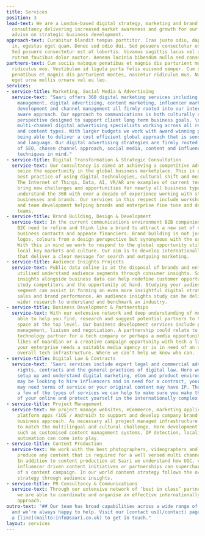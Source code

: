 ```yaml
---
title: Services
position: 3
lead-text: We are a London-based digital strategy, marketing and brand development
  consultancy delivering increased market awareness and growth for our clients alongside
  advise on strategic business development.
approach-text: Curabitur blandit tempus porttitor. Cras justo odio, dapibus ac facilisis
  in, egestas eget quam. Donec sed odio dui. Sed posuere consectetur est at lobortis.
  Sed posuere consectetur est at lobortis. Vivamus sagittis lacus vel augue laoreet
  rutrum faucibus dolor auctor. Aenean lacinia bibendum nulla sed consectetur.
partners-text: Cum sociis natoque penatibus et magnis dis parturient montes, nascetur
  ridiculus mus. Vestibulum id ligula porta felis euismod semper. Cum sociis natoque
  penatibus et magnis dis parturient montes, nascetur ridiculus mus. Nullam quis risus
  eget urna mollis ornare vel eu leo.
services:
- service-title: Marketing, Social Media & Advertising
  service-text: "Saari offers 360 digital marketing services including social media
    management, digital advertising, content marketing, influencer marketing, audience
    development and channel management all firmly rooted into our internationally
    aware approach. Our approach to communications is both culturally and from a channel
    perspective designed to support client long term business goals. \n\nWe are a
    multi-channel digital advertising specialists working across all relevant media
    and content types. With larger budgets we work with award winning partner agencies
    being able to deliver a cost efficient global approach that is sensitive to culture
    and language. Our digital advertising strategies are firmly rooted in deep understanding
    of SEO, chosen channel approach, social media, content and influencer marketing
    techniques in mind."
- service-title: Digital Transformation & Strategic Consultation
  service-text: Our consultancy is aimed at achieving a competitive advantage and
    seize the opportunity in the global business marketplace. This is possible with
    best practice of using digital technologies, cultural shift and means to communicate.
    The Internet of Things, Data, AI, VR/AR are examples of current technologies that
    bring new challenges and opportunities for nearly all business types. Here we
    understand the 360 with over a decade of experience working with startups, software
    businesses and brands. Our services in this respect include workshops, keynotes
    and team development helping brands and enterprise fine tune and develop existing
    teams.
- service-title: Brand Building, Design & Development
  service-text: In the current communications environment B2B companies alongside
    B2C need to refine and think like a brand to attract a new set of customers, buyers,
    business contacts and appease financiers. Brand building is not just the typography,
    logos, colours from a design perspective but synonymous with the user experience.
    With this in mind we work to respond to the global opportunity still appreciating
    local key markets and culture. Our aim is to develop internationally viable brands
    that deliver a clear message for search and outgoing marketing.
- service-title: Audience Insights Projects
  service-text: Public data online is at the disposal of brands and enterprise to
    utilised understand audience segments through consumer insights. Social media
    insights alongside business data can help redefine customer opportunity but also
    study competitors and the opportunity at hand. Studying your audience or business
    segment can assist in forming an even more insightful digital strategy to support
    sales and brand performance. An audience insights study can be delivered alongside
    wider research to understand and benchmark an industry.
- service-title: Business Development & Partnerships
  service-text: With our extensive network and deep understanding of media we are
    able to help you find, research and suggest potential partners to tackle this
    space at the top level. Our business development services include partnerships
    management, liaison and negotiation. A partnership could relate to finding a suitable
    technology partner for a tech company or perhaps a media opportunity with the
    likes of Guardian or a creative campaign opportunity with tech a la Spotify. Perhaps
    your enterprise needs a suitable media agency or is in need of an update to the
    overall tech infrastructure. Where we can’t help we know who can.
- service-title: Digital Law & Contracts
  service-text: 'Saari services include expert legal and commercial advice in digital
    rights, contracts and the general practices of digital law. Here we know how to
    setup up and understand digital marketing, eCom and product environments. You
    may be looking to hire influencers and in need for a contract, your web environment
    may need terms of service or your original content may have IP. These are only
    a few of the types of services we can help to make sure you make the most out
    of your online and protect yourself in the internationally complex legal framework. '
- service-title: Project Management
  service-text: We project manage websites, eCommerce, marketing applications, cross
    platform apps (iOS / Android) to support and develop company brand strategy and
    business approach. As necessary all project managed infrastructure are developed
    to match the multilingual and cultural challenge. Here development techniques
    such as customised content management systems, IP detection, localisation and
    automation can come into play.
- service-title: Content Production
  service-text: We work with the best photographers, videographers and animators to
    produce any content that is required for a well versed multi channel campaign.
    In addition to content production at Saari we understand how UGC, crowdfunding,
    influencer driven content initiatives or partnerships can supercharge the delivery
    of a content campaign. In our world content strategy follows the overall brand
    strategy through audience insights.
- service-title: PR Consultancy & Communications
  service-text: Through our extensive network of ‘best in class’ partner companies
    we are able to coordinate and organise an effective internationally focussed communications
    approach.
outro-text: "## Our team has broad capabilities across a wide range of industries
  and we’re always happy to help. Visit our [contact us](/contact) page or drop us
  a [line](mailto:info@saari.co.uk) to get in touch."
layout: services
---
```


